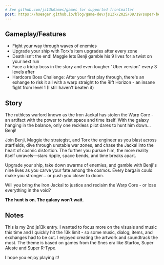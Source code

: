 ```yaml
---
# See github.com/js13kGames/games for supported frontmatter
post: https://hseager.github.io/blog/game-dev/js13k/2025/09/19/super-benji-post-mortem.html
---
```


## Gameplay/Features

- Fight your way through waves of enemies
- Upgrade your ship with Torx's item upgrades after every zone
- Death isn’t the end! Maggie lets Benji gamble his 9 lives for a twist on your next run
- Face a tricky boss in the story and even tougher "Uber version" every 3 levels after
- Hardcore Boss Challenge: After your first play through, there's an exhange to risk it all with a warp straight to the Rift Horizon - an insane fight from level 1 (I still haven't beaten it)

## Story

The ruthless warlord known as the Iron Jackal has stolen the Warp Core - an artifact with the power to twist space and time itself. With the galaxy hanging in the balance, only one reckless pilot dares to hunt him down… Benji!

Join Benji, Maggie the strategist, and Torx the engineer as you blast across starfields, dive through unstable war zones, and chase the Jackal into the heart of cosmic distortion. The further you pursue him, the more reality itself unravels—stars ripple, space bends, and time breaks apart.

Upgrade your ship, take down swarms of enemies, and gamble with Benji's nine lives as you carve your fate among the cosmos. Every bargain could make you stronger… or push you closer to doom.

Will you bring the Iron Jackal to justice and reclaim the Warp Core - or lose everything in the void?

**The hunt is on. The galaxy won’t wait.**

## Notes

This is my 2nd js13k entry. I wanted to focus more on the visuals and music this time and I quickly hit the 13k limit - so some music, dialog, items, and exchanges had to be cut. I enjoyed creating the artwork and soundtrack the most. The theme is based on games from the Snes era like Starfox, Super Aleste and Super R-Type.

I hope you enjoy playing it!
